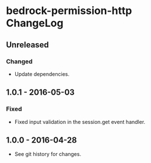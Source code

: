 # bedrock-permission-http ChangeLog

## Unreleased

### Changed
- Update dependencies.

## 1.0.1 - 2016-05-03

### Fixed
- Fixed input validation in the session.get event handler.

## 1.0.0 - 2016-04-28

- See git history for changes.
